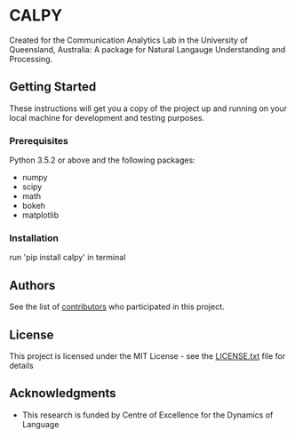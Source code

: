 # CALPY

Created for the Communication Analytics Lab in the University of Queensland, Australia: A package for Natural Langauge Understanding and Processing.


## Getting Started

These instructions will get you a copy of the project up and running on your local machine for development and testing purposes.


### Prerequisites
Python 3.5.2 or above and the following packages:
- numpy
- scipy
- math
- bokeh
- matplotlib

### Installation
run 'pip install calpy' in terminal
## Authors

See the list of [contributors](https://github.com/YvonneYYu/CALPY/graphs/contributors) who participated in this project.

## License

This project is licensed under the MIT License - see the [LICENSE.txt](https://github.com/YvonneYYu/CALPY/blob/master/LICENSE.txt) file for details

## Acknowledgments

* This research is funded by Centre of Excellence for the Dynamics of Language
